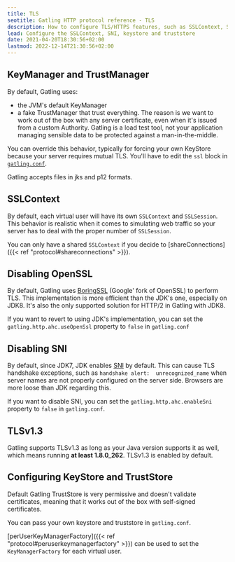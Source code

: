 ```yaml
---
title: TLS
seotitle: Gatling HTTP protocol reference - TLS
description: How to configure TLS/HTTPS features, such as SSLContext, SNI, keystore and truststore.
lead: Configure the SSLContext, SNI, keystore and truststore
date: 2021-04-20T18:30:56+02:00
lastmod: 2022-12-14T21:30:56+02:00
---
```


## KeyManager and TrustManager

By default, Gatling uses:
* the JVM's default KeyManager
* a fake TrustManager that trust everything. The reason is we want to work out of the box with any server certificate, even when it's issued from a custom Authority. Gatling is a load test tool, not your application managing sensible data to be protected against a man-in-the-middle.

You can override this behavior, typically for forcing your own KeyStore because your server requires mutual TLS.
You'll have to edit the `ssl` block in [`gatling.conf`](https://github.com/gatling/gatling/blob/main/gatling-core/src/main/resources/gatling-defaults.conf#L63-L74).

Gatling accepts files in jks and p12 formats.

## SSLContext

By default, each virtual user will have its own `SSLContext` and `SSLSession`.
This behavior is realistic when it comes to simulating web traffic so your server has to deal with the proper number of `SSLSession`.

You can only have a shared `SSLContext` if you decide to [shareConnections]({{< ref "protocol#shareconnections" >}}).

## Disabling OpenSSL

By default, Gatling uses [BoringSSL](https://opensource.google.com/projects/boringssl) (Google' fork of OpenSSL) to perform TLS.
This implementation is more efficient than the JDK's one, especially on JDK8.
It's also the only supported solution for HTTP/2 in Gatling with JDK8.

If you want to revert to using JDK's implementation, you can set the `gatling.http.ahc.useOpenSsl` property to `false` in `gatling.conf`

## Disabling SNI

By default, since JDK7, JDK enables [SNI](http://en.wikipedia.org/wiki/Server_Name_Indication) by default.
This can cause TLS handshake exceptions, such as `handshake alert:  unrecognized_name` when server names are not properly configured on the server side.
Browsers are more loose than JDK regarding this.

If you want to disable SNI, you can set the `gatling.http.ahc.enableSni` property to `false` in `gatling.conf`.

## TLSv1.3

Gatling supports TLSv1.3 as long as your Java version supports it as well, which means running **at least 1.8.0_262**.
TLSv1.3 is enabled by default.

## Configuring KeyStore and TrustStore

Default Gatling TrustStore is very permissive and doesn't validate certificates,
meaning that it works out of the box with self-signed certificates.

You can pass your own keystore and truststore in `gatling.conf`.

[perUserKeyManagerFactory]({{< ref "protocol#peruserkeymanagerfactory" >}}) can be used to set the `KeyManagerFactory` for each virtual user.
